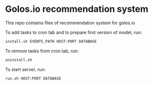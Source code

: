 # Golos.io recommendation system

This repo contains files of recommendation system for golos.io

To add tasks to cron tab and to prepare first version of model, run:
```bash
install.sh EVENTS_PATH HOST:PORT DATABASE
```

To remove tasks from cron tab, run:
```bash
uninstall.sh
```

To start server, run:
```bash
run.sh HOST:PORT DATABASE
```